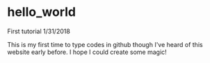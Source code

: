 # hello_world
First tutorial 1/31/2018


This is my first time to type codes in github though I've heard of this website early before. I hope I could create some magic!
